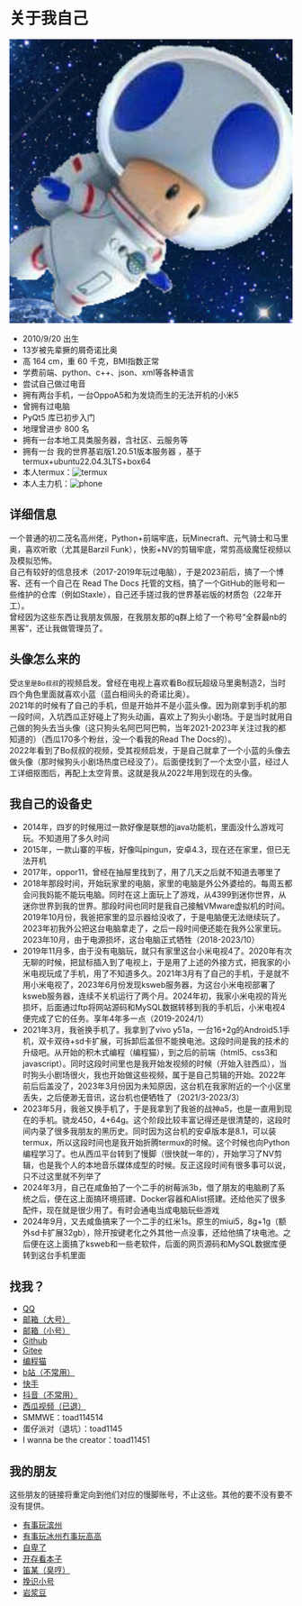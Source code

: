 # 关于我自己
![toad的头像](img/toad.jpg)
 - 2010/9/20 出生
 - 13岁被先辈撅的屑奇诺比奥
 - 高 164 cm，重 60 千克，BMI指数正常
 - 学费前端、python、c++、json、xml等各种语言
 - 尝试自己做过电音
 - 拥有两台手机，一台OppoA5和为发烧而生的无法开机的小米5
 - 曾拥有过电脑
 - PyQt5 库已初步入门
 - 地理曾进步 800 名
 - 拥有一台本地工具类服务器，含社区、云服务等
 - 拥有一台 我的世界基岩版1.20.51版本服务器 ，基于termux+ubuntu22.04.3LTS+box64
 - 本人termux：![termux](https://toads-docs.readthedocs.io/img/termux.jpg)
 - 本人主力机：![phone](https://toads-docs.readthedocs.io/img/phone.jpg)
## 详细信息
一个普通的初二茂名高州佬，Python+前端牢底，玩Minecraft、元气骑士和马里奥，喜欢听歌（尤其是Barzil Funk），快影+NV的剪辑牢底，常剪高级魔怔视频以及模拟恐怖。  
自己有较好的信息技术（2017-2019年玩过电脑），于是2023前后，搞了一个博客、还有一个自己在 Read The Docs 托管的文档，搞了一个GitHub的账号和一些维护的仓库（例如Staxle），自己还手搓过我的世界基岩版的材质包（22年开工）。  
曾经因为这些东西让我朋友佩服，在我朋友那的q群上给了一个称号“全群最nb的黑客”，还让我做管理员了。
## 头像怎么来的
受`这里是Bo叔叔`的视频启发。曾经在电视上喜欢看Bo叔玩超级马里奥制造2，当时四个角色里面就喜欢小蓝（蓝白相间头的奇诺比奥）。  
2021年的时候有了自己的手机，但是开始并不是小蓝头像。因为刚拿到手机的那一段时间，入坑西瓜正好碰上了狗头动画，喜欢上了狗头小剧场。于是当时就用自己做的狗头去当头像（这只狗头名阿巴阿巴鸭，当年2021-2023年关注过我的都知道的）（西瓜170多个粉丝，没一个看我的Read The Docs的）。  
2022年看到了Bo叔叔的视频，受其视频启发，于是自己就拿了一个小蓝的头像去做头像（那时候狗头小剧场热度已经没了）。后面便找到了一个太空小蓝，经过人工详细抠图后，再配上太空背景。这就是我从2022年用到现在的头像。
## 我自己的设备史
- 2014年，四岁的时候用过一款好像是联想的java功能机，里面没什么游戏可玩。不知道用了多久时间
- 2015年，一款山寨的平板，好像叫pingun，安卓4.3，现在还在家里，但已无法开机
- 2017年，oppor11，曾经在抽屉里找到了，用了几天之后就不知道去哪里了
- 2018年那段时间，开始玩家里的电脑，家里的电脑是外公外婆给的。每周五都会问我妈能不能玩电脑。同时在这上面玩上了游戏，从4399到迷你世界，从迷你世界到我的世界。那段时间也同时是我自己接触VMware虚拟机的时间。2019年10月份，我爸把家里的显示器给没收了，于是电脑便无法继续玩了。2023年初我外公把这台电脑拿走了，之后一段时间便还能在我外公家里玩。2023年10月，由于电源损坏，这台电脑正式牺牲（2018-2023/10）
- 2019年11月多，由于没有电脑玩，就只有家里这台小米电视4了。2020年有次无聊的时候，把鼠标插入到了电视上，于是用了上述的外接方式，把我家的小米电视玩成了手机，用了不知道多久。2021年3月有了自己的手机，于是就不用小米电视了，2023年6月份发现ksweb服务器，为这台小米电视部署了ksweb服务器，连续不关机运行了两个月。2024年初，我家小米电视的背光损坏，后面通过ftp将网站源码和MySQL数据转移到我的手机后，小米电视4便完成了它的任务。享年4年多一点（2019-2024/1）
- 2021年3月，我爸换手机了。我拿到了vivo y51a，一台16+2g的Android5.1手机，双卡双待+sd卡扩展，可拆卸后盖但不能换电池。这段时间是我的技术的升级吧。从开始的积木式编程（编程猫），到之后的前端（html5、css3和javascript）。同时这段时间里也是我开始发视频的时候（开始入驻西瓜），当时狗头小剧场很火，我也开始做这些视频，属于是自己剪辑的开始。2022年前后后盖没了，2023年3月份因为未知原因，这台机在我家附近的一个小区里丢失，之后便渺无音讯，这台机也便牺牲了（2021/3-2023/3）
- 2023年5月，我爸又换手机了，于是我拿到了我爸的战神a5，也是一直用到现在的手机。骁龙450，4+64g。这个阶段比较丰富记得还是很清楚的，这段时间内录了很多我朋友的黑历史。同时因为这台机的安卓版本是8.1，可以装termux，所以这段时间也是我开始折腾termux的时候。这个时候也向Python编程学习了。也从西瓜平台转到了慢脚（很快就一年的），开始学习了NV剪辑，也是我个人的本地音乐媒体成型的时候。反正这段时间有很多事可以说，只不过这里就不列举了
- 2024年3月，自己在咸鱼拍了一个二手的树莓派3b，借了朋友的电脑刷了系统之后，便在这上面搞环境搭建、Docker容器和Alist搭建。还给他买了很多配件，现在就是很少用了。有时会通电当成电脑玩些游戏
- 2024年9月，又去咸鱼搞来了一个二手的红米1s。原生的miui5，8g+1g（额外sd卡扩展32gb），除开按键老化之外其他一点没事，还给他搞了块电池。之后便在这上面搞了ksweb和一些老软件，后面的网页源码和MySQL数据库便转到这台手机里面
## 找我？
- [QQ](https://qm.qq.com/q/fvejngFkFa)
- [邮箱（大号）](mailto:xiaolan2332821@163.com)
- [邮箱（小号）](mailto:fakelanjian@outlook.com)
- [Github](https://github.com/toad114514)
- [Gitee](https://gitee.com/toadstool)
- [编程猫](https://shequ.codemao.cn/mobile/user/16551623)
- [b站（不常用）](https://m.bilibili.com/space/1797212029)
- [快手](https://v.kuaishou.com/xZd7oX)
- [抖音（不常用）](https://m.douyin.com/share/user/MS4wLjABAAAA6PVKsXhOQnDUq6NzC0iR0Yhexul5GSzhHaBQBK7iXQQ)
- [西瓜视频（已退）](https://m.ixigua.com/user/1156309825358958)
- SMMWE：toad114514
- 蛋仔派对（退坑）：toad1145
- I wanna be the creator：toad11451
## 我的朋友
这些朋友的链接将重定向到他们对应的慢脚账号，不止这些。其他的要不没有要不没有提供。
- [有事玩滨州](https://v.kuaishou.com/SHrgIA)
- [有事玩冰州冇事玩高高](https://v.kuaishou.com/Sal9Kc)
- [自卑了](https://v.kuaishou.com/SNQ6Dg)
- [开存看本子](https://v.kuaishou.com/U2mftf)
- [笛某（臭哼）](https://v.kuaishou.com/TSzPnO)
- [挽识小号](https://v.kuaishou.com/Q1QW4I)
- [岩浆豆](https://v.kuaishou.com/Sdb4DW)